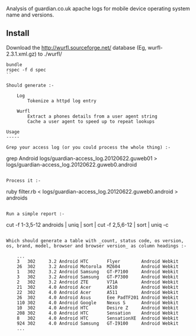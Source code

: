 Analysis of guardian.co.uk apache logs for mobile device operating system name and versions.

Install
-------

Download the http://wurfl.sourceforge.net/ database (Eg, wurfl-2.3.1.xml.gz) to ./wurfl/

```
bundle
rspec -f d spec
``

Should generate :-

    Log
        Tokenize a httpd log entry
  
    Wurfl
        Extract a phones details from a user agent string
        Cache a user agent to speed up to repeat lookups

Usage
-----

Grep your access log (or you could process the whole thing) :-

``` 
grep Android logs/guardian-access_log.20120622.guweb01 > logs/guardian-access_log.20120622.guweb0.android
```

Process it :-

```
ruby filter.rb < logs/guardian-access_log.20120622.guweb0.android > androids
```

Run a simple report :-

```
cut -f 1-3,5-12 androids | uniq | sort | cut -f 2,5,6-12 | sort | uniq -c
```

Which should generate a table with _count, status code, os version, os, brand, model, browser and browser version_ as column headings :- 

    ...
    3   302     3.2 Android HTC       Flyer        Android Webkit
    26  302     3.2 Android Motorola  MZ604        Android Webkit
    1   302     3.2 Android Samsung   GT-P7100     Android Webkit
    3   302     3.2 Android Samsung   GT-P7300     Android Webkit
    2   302     3.2 Android ZTE       V71A         Android Webkit
    21  302     4.0 Android Acer      A510         Android Webkit
    22  302     4.0 Android Acer      A511         Android Webkit
    26  302     4.0 Android Asus      Eee PadTF201 Android Webkit
    110 302     4.0 Android Google    Nexus S      Android Webkit
    10  302     4.0 Android HTC       Desire Z     Android Webkit
    208 302     4.0 Android HTC       Sensation    Android Webkit
    8   302     4.0 Android HTC       SensationXE  Android Webkit
    924 302     4.0 Android Samsung   GT-I9100     Android Webkit
    ...
